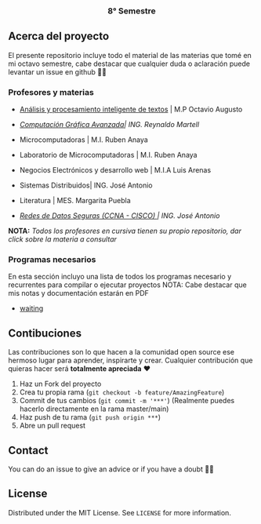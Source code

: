<p align="center">
  <h3 align="center">8° Semestre</h3>
</p>

<!-- ABOUT THE PROJECT -->
## Acerca del proyecto

El presente repositorio incluye todo el material de las materias que tomé en mi octavo semestre, cabe destacar que cualquier duda o aclaración puede levantar un issue en github ✌🏻


### Profesores y materias 

- [Análisis y procesamiento inteligente de textos](https://github.com/aMurryFly/APIT) | M.P Octavio Augusto

- *[Computación Gráfica Avanzada](https://github.com/aMurryFly/ComputacionGraficaAvanzada)| ING. Reynaldo Martell*

- Microcomputadoras | M.I. Ruben Anaya

- Laboratorio de Microcomputadoras | M.I. Ruben Anaya

- Negocios Electrónicos y desarrollo web | M.I.A Luis Arenas

- Sistemas Distribuidos| ING. José Antonio

- Literatura | MES. Margarita Puebla

- *[Redes de Datos Seguras (CCNA - CISCO) ](https://github.com/aMurryFly/CCNA_CISCO) | ING. José Antonio*

**NOTA:** *Todos los profesores en cursiva tienen su propio repositorio, dar click sobre la materia a consultar* 

### Programas necesarios 

En esta sección incluyo una lista de todos los programas necesario y recurrentes para compilar o ejecutar proyectos
NOTA: Cabe destacar que mis notas y documentación estarán en PDF
-  [waiting]()


<!-- GETTING STARTED 
### Installation

1. Get a free API Key at [https://example.com](https://example.com)
2. Clone the repo
   ```sh
   git clone https://github.com/your_username_/Project-Name.git
   ```
3. Install NPM packages
   ```sh
   npm install
   ```
4. Enter your API in `config.js`
   ```JS
   const API_KEY = 'ENTER YOUR API'; 
  ``` 
--> 
  
## Contibuciones

Las contribuciones son lo que hacen a la comunidad open source ese hermoso lugar para aprender, inspirarte y crear. Cualquier contribución que quieras hacer será **totalmente apreciada** ❤️

1. Haz un Fork del proyecto
2. Crea tu propia rama (`git checkout -b feature/AmazingFeature`)
3. Commit de tus cambios (`git commit -m '***'`) (Realmente puedes hacerlo directamente en la rama master/main)
4. Haz push de tu rama (`git push origin ***`)  
5. Abre un pull request


## Contact
You can do an issue to give an advice or if you have a doubt ✌🏻

## License
Distributed under the MIT License. See `LICENSE` for more information.
